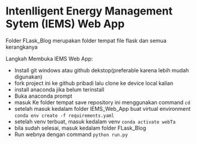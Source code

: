 # Intenlligent Energy Management Sytem (IEMS) Web App

Folder FLask_Blog merupakan folder tempat file flask dan semua kerangkanya<br>

Langkah Membuka IEMS Web App:
- Install git windows atau github dekstop(preferable karena lebih mudah digunakan)
- fork project ini ke github pribadi lalu clone ke device local kalian
- install anaconda jika belum terinstall
- Buka anaconda prompt
- masuk Ke folder tempat save repository ini menggunakan command ```cd```
- setelah masuk kedalam folder IEMS_Web_App  buat virtual environment ```conda env create -f requirements.yaml```
- setelah venv terbuat, masuk kedalam venv
```conda activate webTa```
- bila sudah selesai, masuk kedalam folder FLask_Blog
- Run webnya dengan command ```python run.py```

